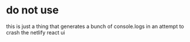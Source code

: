 # do not use

this is just a thing that generates a bunch of console.logs in an attempt to crash the netlify react ui
